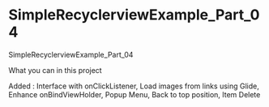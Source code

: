 # SimpleRecyclerviewExample_Part_04
SimpleRecyclerviewExample_Part_04

What you can in this project

Added :
Interface with onClickListener, 
Load images from links using Glide,
Enhance onBindViewHolder, 
Popup Menu, 
Back to top position, 
Item Delete
